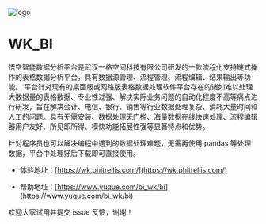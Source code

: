![logo](https://cdn.nlark.com/yuque/0/2020/png/113237/1588732258119-540d3478-5c8c-4af2-b03b-6a65e000faa3.png?x-oss-process=image%2Fresize%2Cw_746)

# WK_BI

悟空智能数据分析平台是武汉一格空间科技有限公司研发的一款流程化支持链式操作的表格数据分析平台，具有数据源管理、流程管理、流程编辑、结果输出等功能。
平台针对现有的桌面版或网络版表格数据处理软件平台存在的诸如难以处理大数据量的表格数据、专业性过强、解决实际业务问题的自动化程度不高等痛点进行研发，旨在解决会计、电信、银行、销售等行业数据处理复杂、消耗大量时间和人工的问题。具有无需安装、数据处理无门槛、海量数据在线快速处理、流程编辑器用户友好、所见即所得、模快功能拓展性强等显著特点和优势。

针对程序员也可以解决编程中遇到的数据处理难题，无需再使用 pandas 等处理数据，平台中处理好后下载即可直接使用。

- 体验地址：[https://wk.phitrellis.com/](https://wk.phitrellis.com/)

- 帮助地址：[https://www.yuque.com/bi_wk/bi](https://www.yuque.com/bi_wk/bi)

欢迎大家试用并提交 issue 反馈，谢谢！
